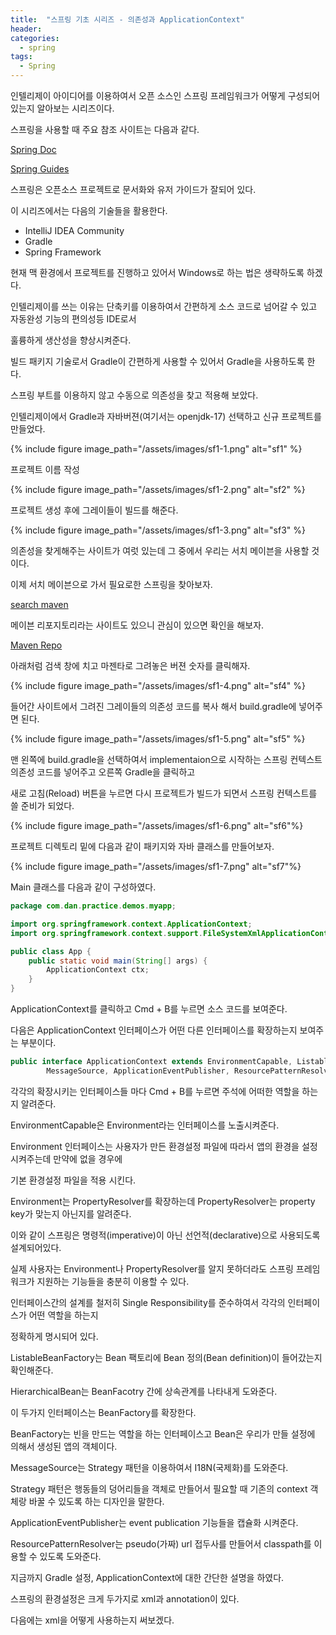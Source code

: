 ```yaml
---
title:  "스프링 기초 시리즈 - 의존성과 ApplicationContext"
header:
categories:
  - spring
tags:
  - Spring
---
```

  
  인텔리제이 아이디어를 이용하여서 오픈 소스인 스프링 프레임워크가 어떻게 구성되어있는지 알아보는 시리즈이다.
  
스프링을 사용할 때 주요 참조 사이트는 다음과 같다.

[Spring Doc](https://docs.spring.io/spring-framework/docs/current/reference/html/)

[Spring Guides](https://spring.io/guides)

스프링은 오픈소스 프로젝트로 문서화와 유저 가이드가 잘되어 있다.


이 시리즈에서는 다음의 기술들을 활용한다.

 - IntelliJ IDEA Community
 - Gradle
 - Spring Framework

현재 맥 환경에서 프로젝트를 진행하고 있어서 Windows로 하는 법은 생략하도록 하겠다.



 인텔리제이를 쓰는 이유는 단축키를 이용하여서 간편하게 소스 코드로 넘어갈 수 있고 자동완성 기능의 편의성등 IDE로서

훌륭하게 생산성을 향상시켜준다.

 빌드 패키지 기술로서 Gradle이 간편하게 사용할 수 있어서 Gradle을 사용하도록 한다.

 스프링 부트를 이용하지 않고 수동으로 의존성을 찾고 적용해 보았다.



인텔리제이에서 Gradle과 자바버젼(여기서는 openjdk-17) 선택하고 신규 프로젝트를 만들었다.

{% include figure image_path="/assets/images/sf1-1.png" alt="sf1" %}

프로젝트 이름 작성

{% include figure image_path="/assets/images/sf1-2.png" alt="sf2" %}

프로젝트 생성 후에 그레이들이 빌드를 해준다.

{% include figure image_path="/assets/images/sf1-3.png" alt="sf3" %}

의존성을 찾게해주는 사이트가 여럿 있는데 그 중에서 우리는 서치 메이븐을 사용할 것 이다.

이제 서치 메이븐으로 가서 필요로한 스프링을 찾아보자.

[search maven](https://search.maven.org/)

메이븐 리포지토리라는 사이트도 있으니 관심이 있으면 확인을 해보자.

[Maven Repo](https://mvnrepository.com/)

아래처럼 검색 창에 치고 마젠타로 그려놓은 버젼 숫자를 클릭해자.

{% include figure image_path="/assets/images/sf1-4.png" alt="sf4" %}

들어간 사이트에서 그려진 그레이들의 의존성 코드를 복사 해서 build.gradle에 넣어주면 된다.

{% include figure image_path="/assets/images/sf1-5.png" alt="sf5" %}

맨 왼쪽에 build.gradle을 선택하여서 implementaion으로 시작하는 스프링 컨텍스트 의존성 코드를 넣어주고 오른쪽 Gradle을 클릭하고

새로 고침(Reload) 버튼을 누르면 다시 프로젝트가 빌드가 되면서 스프링 컨텍스트를 쓸 준비가 되었다.

{% include figure image_path="/assets/images/sf1-6.png" alt="sf6"%}

프로젝트 디렉토리 밑에 다음과 같이 패키지와 자바 클래스를 만들어보자.

{% include figure image_path="/assets/images/sf1-7.png" alt="sf7"%}

Main 클래스를 다음과 같이 구성하였다. 

```java
package com.dan.practice.demos.myapp;

import org.springframework.context.ApplicationContext;
import org.springframework.context.support.FileSystemXmlApplicationContext;

public class App {
    public static void main(String[] args) {
        ApplicationContext ctx;
    }
}
```

ApplicationContext를 클릭하고 Cmd + B를 누르면 소스 코드를 보여준다.

다음은 ApplicationContext 인터페이스가 어떤 다른 인터페이스를 확장하는지 보여주는 부분이다.
```java
public interface ApplicationContext extends EnvironmentCapable, ListableBeanFactory, HierarchicalBeanFactory,
		MessageSource, ApplicationEventPublisher, ResourcePatternResolver
```

각각의 확장시키는 인터페이스들 마다 Cmd + B를 누르면 주석에 어떠한 역할을 하는지 알려준다.

EnvironmentCapable은 Environment라는 인터페이스를 노출시켜준다. 

Environment 인터페이스는 사용자가 만든 환경설정 파일에 따라서 앱의 환경을 설정 시켜주는데 만약에 없을 경우에

기본 환경설정 파일을 적용 시킨다.

Environment는 PropertyResolver를 확장하는데 PropertyResolver는 property key가 맞는지 아닌지를 알려준다.

이와 같이 스프링은 명령적(imperative)이 아닌 선언적(declarative)으로 사용되도록 설계되어있다.

실제 사용자는 Environment나 PropertyResolver를 알지 못하더라도 스프링 프레임워크가 지원하는 기능들을 충분히 이용할 수 있다.

인터페이스간의 설계를 철저히 Single Responsibility를 준수하여서 각각의 인터페이스가 어떤 역할을 하는지

정확하게 명시되어 있다.

ListableBeanFactory는 Bean 팩토리에 Bean 정의(Bean definition)이 들어갔는지 확인해준다.

HierarchicalBean는 BeanFacotry 간에 상속관계를 나타내게 도와준다.

이 두가지 인터페이스는 BeanFactory를 확장한다. 

BeanFactory는 빈을 만드는 역할을 하는 인터페이스고 Bean은 우리가 만들 설정에 의해서 생성된 앱의 객체이다.


MessageSource는 Strategy 패턴을 이용하여서 I18N(국제화)를 도와준다.

Strategy 패턴은 행동들의 덩어리들을 객체로 만들어서 필요할 때 기존의 context 객체랑 바꿀 수 있도록 하는 디자인을 말한다.

ApplicationEventPublisher는 event publication 기능들을 캡슐화 시켜준다.

ResourcePatternResolver는 pseudo(가짜) url 접두사를 만들어서 classpath를 이용할 수 있도록 도와준다.



지금까지 Gradle 설정, ApplicationContext에 대한 간단한 설명을 하였다.

스프링의 환경설정은 크게 두가지로 xml과 annotation이 있다.

다음에는 xml을 어떻게 사용하는지 써보겠다.



